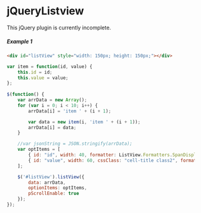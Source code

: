 jQueryListview
==============
This jQuery plugin is currently incomplete.

##### Example 1
```html
<div id="listView" style="width: 150px; height: 150px;"></div>
```
```javascript
var item = function(id, value) {
	this.id = id;
	this.value = value;
};
		
$(function() {
	var arrData = new Array();
	for (var i = 0; i < 10; i++) {
		arrData[i] = 'item ' + (i + 1);

		var data = new item(i, 'item ' + (i + 1));
		arrData[i] = data;
	}

	//var jsonString = JSON.stringify(arrData);
	var optItems = [
		{ id: "id", width: 40, formatter: ListView.Formatters.SpanDisplay},
		{ id: "value", width: 60, cssClass: "cell-title class2", formatter: ListView.Formatters.SpanDisplay}
	];

	$('#listView').listView({
		data: arrData,
		optionItems: optItems,
		pScrollEnable: true
	});
});
```